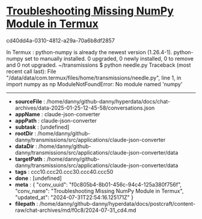# [Troubleshooting Missing NumPy Module in Termux](https://claude.ai/chat/f0c805b4-8b01-456c-94c4-125a380f756f)

cd40dd4a-0310-4812-a29a-70a6b8df2857

In Termux :
python-numpy is already the newest version (1.26.4-1).     python-numpy set to manually installed.                    0 upgraded, 0 newly installed, 0 to remove and 0 not upgraded.
~/transmissions $ python needle.py
Traceback (most recent call last):                           File "/data/data/com.termux/files/home/transmissions/needle.py", line 1, in <module>                                    import numpy as np
ModuleNotFoundError: No module named 'numpy'

---

* **sourceFile** : /home/danny/github-danny/hyperdata/docs/chat-archives/data-2025-01-25-12-45-58/conversations.json
* **appName** : claude-json-converter
* **appPath** : claude-json-converter
* **subtask** : [undefined]
* **rootDir** : /home/danny/github-danny/transmissions/src/applications/claude-json-converter
* **dataDir** : /home/danny/github-danny/transmissions/src/applications/claude-json-converter/data
* **targetPath** : /home/danny/github-danny/transmissions/src/applications/claude-json-converter/data
* **tags** : ccc10.ccc20.ccc30.ccc40.ccc50
* **done** : [undefined]
* **meta** : {
  "conv_uuid": "f0c805b4-8b01-456c-94c4-125a380f756f",
  "conv_name": "Troubleshooting Missing NumPy Module in Termux",
  "updated_at": "2024-07-31T22:54:16.125171Z"
}
* **filepath** : /home/danny/github-danny/hyperdata/docs/postcraft/content-raw/chat-archives/md/f0c8/2024-07-31_cd4.md